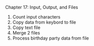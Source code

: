 Chapter 17: Input, Output, and Files
1. Count input characters
2. Copy data from keybord to file
3. Copy text file
4. Merge 2 files
5. Process birthday party data from file
